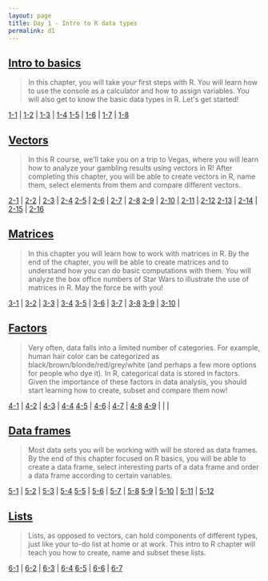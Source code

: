 ```yaml
---
layout: page
title: Day 1 - Intro to R data types
permalink: d1
---
```


## [Intro to basics](Day1/1-1.html)

> In this chapter, you will take your first steps with R. You will learn how to use the console as a calculator and how to assign variables. You will also get to know the basic data types in R. Let's get started!

[1-1](Day1/1-1.html) | [1-2](Day1/1-2.html) | [1-3](Day1/1-3.html) | [1-4](Day1/1-4.html) 
[1-5](Day1/1-5.html) | [1-6](Day1/1-6.html) | [1-7](Day1/1-7.html) | [1-8](Day1/1-8.html)

## [Vectors](Day1/2-1.html)

> In this R course, we'll take you on a trip to Vegas, where you will learn how to analyze your gambling results using vectors in R! After completing this chapter, you will be able to create vectors in R, name them, select elements from them and compare different vectors.

[2-1](Day1/2-1.html) | [2-2](Day1/2-2.html) | [2-3](Day1/2-3.html) | [2-4](Day1/2-4.html) 
[2-5](Day1/2-5.html) | [2-6](Day1/2-6.html) | [2-7](Day1/2-7.html) | [2-8](Day1/2-8.html) 
[2-9](Day1/2-9.html) | [2-10](Day1/2-10.html) | [2-11](Day1/2-11.html) | [2-12](Day1/2-12.html) 
[2-13](Day1/2-13.html) | [2-14](Day1/2-14.html) | [2-15](Day1/2-15.html) | [2-16](Day1/2-16.html)

## [Matrices](Day1/3-1.html)

> In this chapter you will learn how to work with matrices in R. By the end of the chapter, you will be able to create matrices and to understand how you can do basic computations with them. You will analyze the box office numbers of Star Wars to illustrate the use of matrices in R. May the force be with you!

[3-1](Day1/3-1.html) | [3-2](Day1/3-2.html) | [3-3](Day1/3-3.html) | [3-4](Day1/3-4.html) 
[3-5](Day1/3-5.html) | [3-6](Day1/3-6.html) | [3-7](Day1/3-7.html) | [3-8](Day1/3-8.html) 
[3-9](Day1/3-9.html) | [3-10](Day1/3-10.html) | 

## [Factors](Day1/4-1.html)

> Very often, data falls into a limited number of categories. For example, human hair color can be categorized as black/brown/blonde/red/grey/white (and perhaps a few more options for people who dye it). In R, categorical data is stored in factors. Given the importance of these factors in data analysis, you should start learning how to create, subset and compare them now!

[4-1](Day1/4-1.html) | [4-2](Day1/4-2.html) | [4-3](Day1/4-3.html) | [4-4](Day1/4-4.html) 
[4-5](Day1/4-5.html) | [4-6](Day1/4-6.html) | [4-7](Day1/4-7.html) | [4-8](Day1/4-8.html) 
[4-9](Day1/4-9.html) | | | 

## [Data frames](Day1/5-1.html)

> Most data sets you will be working with will be stored as data frames. By the end of this chapter focused on R basics, you will be able to create a data frame, select interesting parts of a data frame and order a data frame according to certain variables.

[5-1](Day1/5-1.html) | [5-2](Day1/5-2.html) | [5-3](Day1/5-3.html) | [5-4](Day1/5-4.html) 
[5-5](Day1/5-5.html) | [5-6](Day1/5-6.html) | [5-7](Day1/5-7.html) | [5-8](Day1/5-8.html) 
[5-9](Day1/5-9.html) | [5-10](Day1/5-10.html) | [5-11](Day1/5-11.html) | [5-12](Day1/5-12.html) 

## [Lists](Day1/6-1.html)

> Lists, as opposed to vectors, can hold components of different types, just like your to-do list at home or at work. This intro to R chapter will teach you how to create, name and subset these lists.

[6-1](Day1/6-1.html) | [6-2](Day1/6-2.html) | [6-3](Day1/6-3.html) | [6-4](Day1/6-4.html) 
[6-5](Day1/6-5.html) | [6-6](Day1/6-6.html) | [6-7](Day1/6-7.html) 
